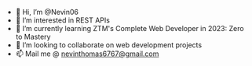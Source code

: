 - 👋 Hi, I’m @Nevin06
- 👀 I’m interested in REST APIs
- 🌱 I’m currently learning ZTM's Complete Web Developer in 2023: Zero to Mastery
- 💞️ I’m looking to collaborate on web development projects
- 📫 Mail me @ nevinthomas6767@gmail.com

<!---
Nevin06/Nevin06 is a ✨ special ✨ repository because its `README.md` (this file) appears on your GitHub profile.
You can click the Preview link to take a look at your changes.
--->
